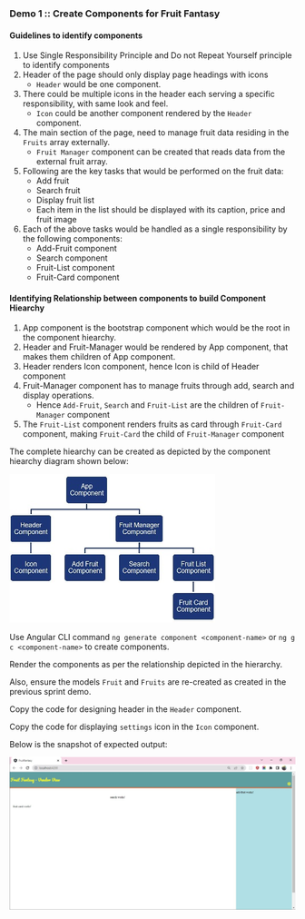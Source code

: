 ### Demo 1 :: Create Components for Fruit Fantasy

#### Guidelines to identify components
1. Use Single Responsibility Principle and Do not Repeat Yourself principle to identify components
2. Header of the page should only display page headings with icons
    - `Header` would be one component.
3. There could be multiple icons in the header each serving a specific responsibility, with same look and feel.
    - `Icon` could be another component rendered by the `Header` component.
4. The main section of the page, need to manage fruit data residing in the `Fruits` array externally.
    - `Fruit Manager` component can be created that reads data from the external fruit array.
5. Following are the key tasks that would be performed on the fruit data:
    - Add fruit
    - Search fruit
    - Display fruit list 
    - Each item in the list should be displayed with its caption, price and fruit image
6. Each of the above tasks would be handled as a single responsibility by the following components:
    - Add-Fruit component
    - Search component
    - Fruit-List component
    - Fruit-Card component

#### Identifying Relationship between components to build Component Hiearchy

1. App component is the bootstrap component which would be the root in the component hiearchy.
2. Header and Fruit-Manager would be rendered by App component, that makes them children of App component.
3. Header renders Icon component, hence Icon is child of Header component
4. Fruit-Manager component has to manage fruits through add, search and display operations.
    - Hence `Add-Fruit`, `Search` and `Fruit-List` are the children of `Fruit-Manager` component
5. The `Fruit-List` component renders fruits as card through `Fruit-Card` component, making `Fruit-Card` the child of `Fruit-Manager` component

The complete hiearchy can be created as depicted by the component hiearchy diagram shown below:

![](./component-hieararchy.jpg)

Use Angular CLI command `ng generate component <component-name>` or `ng g c <component-name>` to create components.

Render the components as per the relationship depicted in the hierarchy.

Also, ensure the models `Fruit` and `Fruits` are re-created as created in the previous sprint demo.

Copy the code for designing header in the `Header` component.

Copy the code for displaying `settings` icon in the `Icon` component.

Below is the snapshot of expected output:

![](./demo-1-output.jpg)